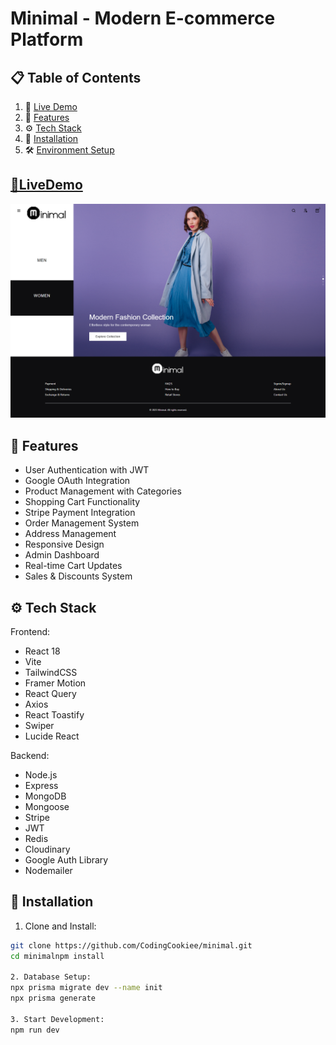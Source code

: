 # Minimal - Modern E-commerce Platform

## 📋 Table of Contents

1. 🔗 [Live Demo](#livedemo)
2. 📱 [Features](#features)
3. ⚙️ [Tech Stack](#tech-stack)
4. 🚀 [Installation](#installation)
4. 🛠️ [Environment Setup](#env)



## <a name='livedemo'>[🔗LiveDemo]() </a>
![App Screenshot](./client/public/app.png)



## <a name="features">📱 Features</a>

- User Authentication with JWT
- Google OAuth Integration
- Product Management with Categories
- Shopping Cart Functionality
- Stripe Payment Integration
- Order Management System
- Address Management
- Responsive Design
- Admin Dashboard
- Real-time Cart Updates
- Sales & Discounts System

## <a name="tech-stack">⚙️ Tech Stack</a>

Frontend:
- React 18
- Vite
- TailwindCSS
- Framer Motion
- React Query
- Axios
- React Toastify
- Swiper
- Lucide React

Backend:
- Node.js
- Express
- MongoDB
- Mongoose
- Stripe
- JWT
- Redis
- Cloudinary
- Google Auth Library
- Nodemailer

## <a name="installation">🚀 Installation</a>

1. Clone and Install:
```bash
git clone https://github.com/CodingCookiee/minimal.git
cd minimalnpm install

2. Database Setup:
npx prisma migrate dev --name init
npx prisma generate

3. Start Development:
npm run dev

